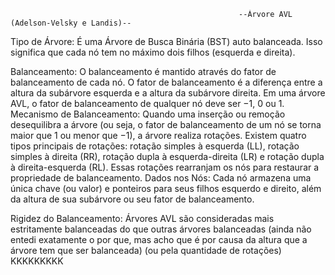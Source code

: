                                                        --Árvore AVL (Adelson-Velsky e Landis)--
Tipo de Árvore: É uma Árvore de Busca Binária (BST) auto balanceada. Isso significa que cada nó tem no máximo dois filhos (esquerda e direita).

Balanceamento: O balanceamento é mantido através do fator de balanceamento de cada nó. O fator de balanceamento é a diferença entre a altura da subárvore esquerda e a altura da subárvore direita. Em uma árvore AVL, o fator de balanceamento de qualquer nó deve ser −1, 0 ou 1.
Mecanismo de Balanceamento: Quando uma inserção ou remoção desequilibra a árvore (ou seja, o fator de balanceamento de um nó se torna maior que 1 ou menor que −1), a árvore realiza rotações. Existem quatro tipos principais de rotações: rotação simples à esquerda (LL), rotação simples à direita (RR), rotação dupla à esquerda-direita (LR) e rotação dupla à direita-esquerda (RL). Essas rotações rearranjam os nós para restaurar a propriedade de balanceamento.
Dados nos Nós: Cada nó armazena uma única chave (ou valor) e ponteiros para seus filhos esquerdo e direito, além da altura de sua subárvore ou seu fator de balanceamento.

Rigidez do Balanceamento: Árvores AVL são consideradas mais estritamente balanceadas do que outras árvores balanceadas (ainda não entedi exatamente o por que, mas acho que é por causa da altura que a árvore tem que ser balanceada) (ou pela quantidade de rotações) KKKKKKKKK
